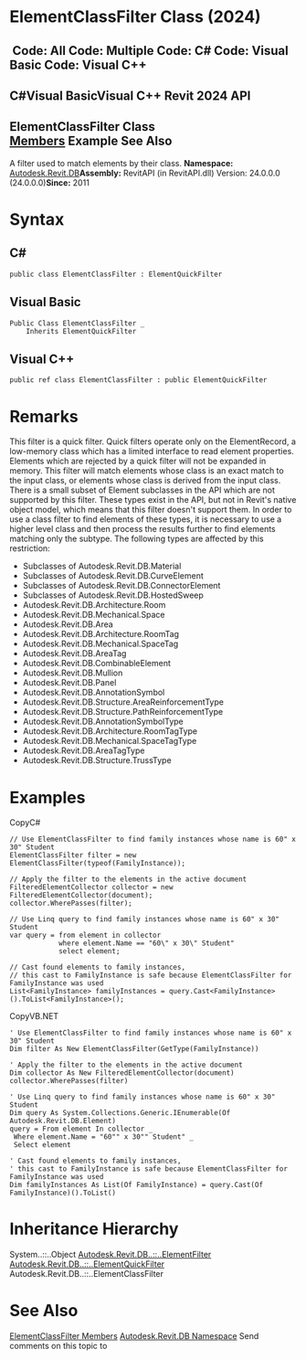 # ElementClassFilter Class (2024)

﻿
 Code: All Code: Multiple Code: C# Code: Visual Basic Code: Visual C++   
---  
C#Visual BasicVisual C++
Revit 2024 API  
---  
ElementClassFilter Class  
[Members](e19b753f-8d74-0a9c-b8aa-65809418ff97.md "ElementClassFilter Members") Example See Also  
---  
A filter used to match elements by their class. 
**Namespace:** [Autodesk.Revit.DB](87546ba7-461b-c646-cbb1-2cb8f5bff8b2.md "Autodesk.Revit.DB Namespace")**Assembly:** RevitAPI (in RevitAPI.dll) Version: 24.0.0.0 (24.0.0.0)**Since:** 2011 
# Syntax
C#  
---  
```text
public class ElementClassFilter : ElementQuickFilter
```
  
Visual Basic  
---  
```text
Public Class ElementClassFilter _
	Inherits ElementQuickFilter
```
  
Visual C++  
---  
```text
public ref class ElementClassFilter : public ElementQuickFilter
```
  
# Remarks
This filter is a quick filter. Quick filters operate only on the ElementRecord, a low-memory class which has a limited interface to read element properties. Elements which are rejected by a quick filter will not be expanded in memory. 
This filter will match elements whose class is an exact match to the input class, or elements whose class is derived from the input class.
There is a small subset of Element subclasses in the API which are not supported by this filter. These types exist in the API, but not in Revit's native object model, which means that this filter doesn't support them. In order to use a class filter to find elements of these types, it is necessary to use a higher level class and then process the results further to find elements matching only the subtype. The following types are affected by this restriction: 
  * Subclasses of Autodesk.Revit.DB.Material
  * Subclasses of Autodesk.Revit.DB.CurveElement
  * Subclasses of Autodesk.Revit.DB.ConnectorElement
  * Subclasses of Autodesk.Revit.DB.HostedSweep
  * Autodesk.Revit.DB.Architecture.Room
  * Autodesk.Revit.DB.Mechanical.Space
  * Autodesk.Revit.DB.Area
  * Autodesk.Revit.DB.Architecture.RoomTag
  * Autodesk.Revit.DB.Mechanical.SpaceTag
  * Autodesk.Revit.DB.AreaTag
  * Autodesk.Revit.DB.CombinableElement
  * Autodesk.Revit.DB.Mullion
  * Autodesk.Revit.DB.Panel
  * Autodesk.Revit.DB.AnnotationSymbol
  * Autodesk.Revit.DB.Structure.AreaReinforcementType
  * Autodesk.Revit.DB.Structure.PathReinforcementType
  * Autodesk.Revit.DB.AnnotationSymbolType
  * Autodesk.Revit.DB.Architecture.RoomTagType
  * Autodesk.Revit.DB.Mechanical.SpaceTagType
  * Autodesk.Revit.DB.AreaTagType
  * Autodesk.Revit.DB.Structure.TrussType

# Examples
CopyC#
```text
// Use ElementClassFilter to find family instances whose name is 60" x 30" Student 
ElementClassFilter filter = new ElementClassFilter(typeof(FamilyInstance));

// Apply the filter to the elements in the active document
FilteredElementCollector collector = new FilteredElementCollector(document);
collector.WherePasses(filter);

// Use Linq query to find family instances whose name is 60" x 30" Student
var query = from element in collector
            where element.Name == "60\" x 30\" Student"
            select element;

// Cast found elements to family instances, 
// this cast to FamilyInstance is safe because ElementClassFilter for FamilyInstance was used
List<FamilyInstance> familyInstances = query.Cast<FamilyInstance>().ToList<FamilyInstance>();
```

CopyVB.NET
```text
' Use ElementClassFilter to find family instances whose name is 60" x 30" Student 
Dim filter As New ElementClassFilter(GetType(FamilyInstance))

' Apply the filter to the elements in the active document
Dim collector As New FilteredElementCollector(document)
collector.WherePasses(filter)

' Use Linq query to find family instances whose name is 60" x 30" Student
Dim query As System.Collections.Generic.IEnumerable(Of Autodesk.Revit.DB.Element)
query = From element In collector _
 Where element.Name = "60"" x 30"" Student" _
 Select element

' Cast found elements to family instances, 
' this cast to FamilyInstance is safe because ElementClassFilter for FamilyInstance was used
Dim familyInstances As List(Of FamilyInstance) = query.Cast(Of FamilyInstance)().ToList()
```

# Inheritance Hierarchy
System..::..Object [Autodesk.Revit.DB..::..ElementFilter](b8b46cbf-9ecc-0745-ec53-c3c3b6510113.md "ElementFilter Class") [Autodesk.Revit.DB..::..ElementQuickFilter](ebc95d82-11fc-69f6-2df1-52331dd36443.md "ElementQuickFilter Class") Autodesk.Revit.DB..::..ElementClassFilter
# See Also
[ElementClassFilter Members](e19b753f-8d74-0a9c-b8aa-65809418ff97.md "ElementClassFilter Members")
[Autodesk.Revit.DB Namespace](87546ba7-461b-c646-cbb1-2cb8f5bff8b2.md "Autodesk.Revit.DB Namespace")
Send comments on this topic to 